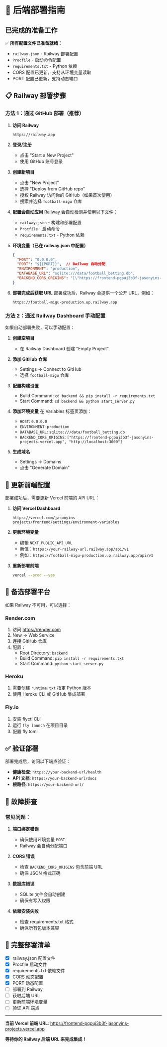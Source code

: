 # 🚀 后端部署指南

## 已完成的准备工作

✅ **所有配置文件已准备就绪：**
- `railway.json` - Railway 部署配置
- `Procfile` - 启动命令配置  
- `requirements.txt` - Python 依赖
- CORS 配置已更新，支持从环境变量读取
- PORT 配置已更新，支持动态端口

## 📋 Railway 部署步骤

### 方法 1：通过 GitHub 部署（推荐）

1. **访问 Railway**
   ```
   https://railway.app
   ```

2. **登录/注册**
   - 点击 "Start a New Project"
   - 使用 GitHub 账号登录

3. **创建新项目**
   - 点击 "New Project"
   - 选择 "Deploy from GitHub repo"
   - 授权 Railway 访问你的 GitHub（如果首次使用）
   - 搜索并选择 `football-migu` 仓库

4. **配置会自动应用**
   Railway 会自动检测并使用以下文件：
   - `railway.json` - 构建和部署配置
   - `Procfile` - 启动命令
   - `requirements.txt` - Python 依赖

5. **环境变量（已在 railway.json 中配置）**
   ```json
   {
     "HOST": "0.0.0.0",
     "PORT": "${{PORT}}",  // Railway 自动分配
     "ENVIRONMENT": "production",
     "DATABASE_URL": "sqlite:///data/football_betting.db",
     "BACKEND_CORS_ORIGINS": "[\"https://frontend-pgpuj3b3f-jasonyins-projects.vercel.app\", \"http://localhost:3000\"]"
   }
   ```

6. **部署完成后获取 URL**
   部署成功后，Railway 会提供一个公开 URL，例如：
   ```
   https://football-migu-production.up.railway.app
   ```

### 方法 2：通过 Railway Dashboard 手动配置

如果自动部署失败，可以手动配置：

1. **创建空项目**
   - 在 Railway Dashboard 创建 "Empty Project"

2. **添加 GitHub 仓库**
   - Settings → Connect to GitHub
   - 选择 `football-migu` 仓库

3. **配置构建设置**
   - Build Command: `cd backend && pip install -r requirements.txt`
   - Start Command: `cd backend && python start_server.py`

4. **添加环境变量**
   在 Variables 标签页添加：
   - `HOST`: `0.0.0.0`
   - `ENVIRONMENT`: `production`
   - `DATABASE_URL`: `sqlite:///data/football_betting.db`
   - `BACKEND_CORS_ORIGINS`: `["https://frontend-pgpuj3b3f-jasonyins-projects.vercel.app", "http://localhost:3000"]`

5. **生成域名**
   - Settings → Domains
   - 点击 "Generate Domain"

## 🔄 更新前端配置

部署成功后，需要更新 Vercel 前端的 API URL：

1. **访问 Vercel Dashboard**
   ```
   https://vercel.com/jasonyins-projects/frontend/settings/environment-variables
   ```

2. **更新环境变量**
   - 编辑 `NEXT_PUBLIC_API_URL`
   - 新值：`https://your-railway-url.railway.app/api/v1`
   - 例如：`https://football-migu-production.up.railway.app/api/v1`

3. **重新部署前端**
   ```bash
   vercel --prod --yes
   ```

## 🎯 备选部署平台

如果 Railway 不可用，可以选择：

### Render.com
1. 访问 https://render.com
2. New → Web Service
3. 连接 GitHub 仓库
4. 配置：
   - Root Directory: `backend`
   - Build Command: `pip install -r requirements.txt`
   - Start Command: `python start_server.py`

### Heroku
1. 需要创建 `runtime.txt` 指定 Python 版本
2. 使用 Heroku CLI 或 GitHub 集成部署

### Fly.io
1. 安装 flyctl CLI
2. 运行 `fly launch` 在项目目录
3. 配置 fly.toml

## ✅ 验证部署

部署完成后，访问以下端点验证：

- **健康检查**: `https://your-backend-url/health`
- **API 文档**: `https://your-backend-url/docs`
- **根路径**: `https://your-backend-url/`

## 🐛 故障排查

### 常见问题：

1. **端口绑定错误**
   - 确保使用环境变量 `PORT`
   - Railway 会自动分配端口

2. **CORS 错误**
   - 检查 `BACKEND_CORS_ORIGINS` 包含前端 URL
   - 确保 JSON 格式正确

3. **数据库错误**
   - SQLite 文件会自动创建
   - 确保有写入权限

4. **依赖安装失败**
   - 检查 requirements.txt 格式
   - 确保所有包版本兼容

## 📝 完整部署清单

- [x] railway.json 配置文件
- [x] Procfile 启动文件
- [x] requirements.txt 依赖文件
- [x] CORS 动态配置
- [x] PORT 动态配置
- [ ] 部署到 Railway
- [ ] 获取后端 URL
- [ ] 更新前端环境变量
- [ ] 验证 API 端点

---

**当前 Vercel 前端 URL**: https://frontend-pgpuj3b3f-jasonyins-projects.vercel.app

**等待你的 Railway 后端 URL 来完成集成！**
